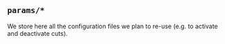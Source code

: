 `params/*`
----------

We store here all the configuration files we plan to re-use (e.g. to activate and deactivate cuts).